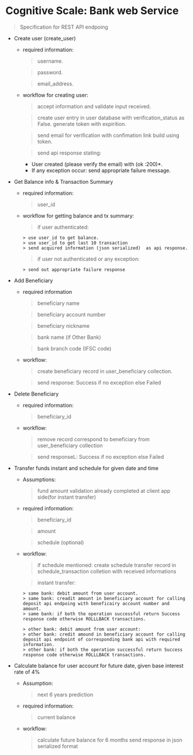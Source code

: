 # Cognitive Scale: Bank web Service
> Specification for REST API endpoing
-   Create user (create_user)
    -   required information:
        > username.

        > password.

        > email_address.

    -   workflow for creating user:
        > accept information and validate input received.

        > create user entry in user database with verification_status as False. generate token with expirition.

        > send email for verification with confimation link build using token.

        > send api response stating:
          - User created (please verify the email) with (ok :200)*.
          - If any exception occur: send appropriate failure message.


-   Get Balance info & Transaction Summary
    -   required information:
        > user_id

    -   workflow for getting balance and tx summary:
        > if user authenticated:

            > use user_id to get balance.
            > use user_id to get last 10 transaction
            > send acquired information (json serialized)  as api response.

        > if user not authenticated or any exception:

            > send out appropriate failure response


-   Add Beneficiary
    -   required information
        > beneficiary name

        > beneficiary account number

        > beneficiary nickname

        > bank name (if Other Bank)

        > bank branch code (IFSC code)

    -   workflow:
        > create beneficiary record in user_beneficiary collection.

        > send response: Success if no exception else  Failed

-   Delete Beneficiary
    -   required information:
        > beneficiary_id

    -   workflow:
        > remove record correspond to beneficiary from user_beneficiary collection

        > send responseL: Success if no exception else Failed

-   Transfer funds instant and schedule for given date and time
    -   Assumptions:
        > fund amount validation already completed at client app side(for instant transfer)

    -   required information:
        > beneficiary_id

        > amount

        > schedule (optional)

    -   workflow:
        > if schedule mentioned: create schedule transfer record in schedule_transaction colletion with received informations

        > instant transfer:

            > same bank: debit amount from user account.
            > same bank: creadit amount in beneficiary account for calling deposit api endpoing with beneficairy account number and amount.
            > same bank: if both the operation successful return Success response code otherwise ROLLLBACK transactions.

            > other bank: debit amount from user account:
            > other bank: credit amound in beneficiary account for calling deposit api endpoint of corresponding bank api with required information.
            > other bank: if both the operation successful return Success response code otherwise ROLLLBACK transactions.

-   Calculate balance for user account for future date, given base interest rate of 4%
    -   Assumption:
        > next 6 years prediction

    -   required information:
        > current balance

    -   workflow:
        > calculate future balance for 6 months
        > send response in json serialized format






